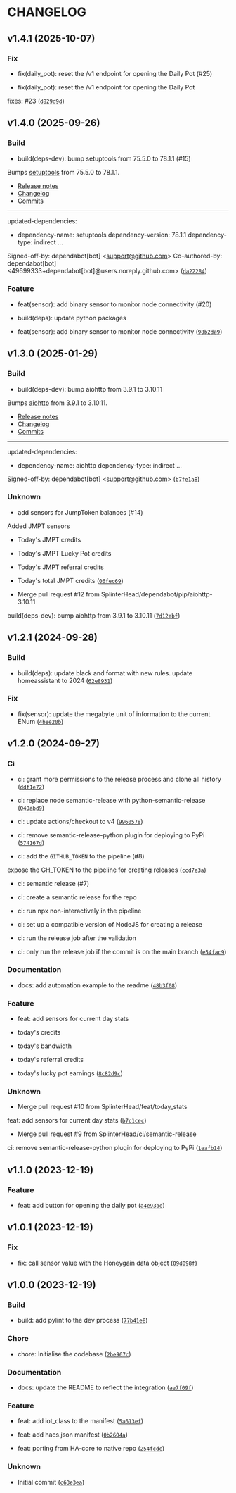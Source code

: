 # CHANGELOG

## v1.4.1 (2025-10-07)

### Fix

* fix(daily_pot): reset the /v1 endpoint for opening the Daily Pot (#25)

* fix(daily_pot): reset the /v1 endpoint for opening the Daily Pot

fixes: #23 ([`d829d9d`](https://github.com/SplinterHead/ha-honeygain/commit/d829d9d52e91b59d8da8ed137c9fe74f534503ec))

## v1.4.0 (2025-09-26)

### Build

* build(deps-dev): bump setuptools from 75.5.0 to 78.1.1 (#15)

Bumps [setuptools](https://github.com/pypa/setuptools) from 75.5.0 to 78.1.1.
- [Release notes](https://github.com/pypa/setuptools/releases)
- [Changelog](https://github.com/pypa/setuptools/blob/main/NEWS.rst)
- [Commits](https://github.com/pypa/setuptools/compare/v75.5.0...v78.1.1)

---
updated-dependencies:
- dependency-name: setuptools
  dependency-version: 78.1.1
  dependency-type: indirect
...

Signed-off-by: dependabot[bot] &lt;support@github.com&gt;
Co-authored-by: dependabot[bot] &lt;49699333+dependabot[bot]@users.noreply.github.com&gt; ([`da22284`](https://github.com/SplinterHead/ha-honeygain/commit/da22284eb84748ec1ba049239d08f4b9e8c74ab5))

### Feature

* feat(sensor): add binary sensor to monitor node connectivity  (#20)

* build(deps): update python packages

* feat(sensor): add binary sensor to monitor node connectivity ([`98b2da9`](https://github.com/SplinterHead/ha-honeygain/commit/98b2da9f9448e46fdbf4b429db0e5c8b6c70a69c))

## v1.3.0 (2025-01-29)

### Build

* build(deps-dev): bump aiohttp from 3.9.1 to 3.10.11

Bumps [aiohttp](https://github.com/aio-libs/aiohttp) from 3.9.1 to 3.10.11.
- [Release notes](https://github.com/aio-libs/aiohttp/releases)
- [Changelog](https://github.com/aio-libs/aiohttp/blob/master/CHANGES.rst)
- [Commits](https://github.com/aio-libs/aiohttp/compare/v3.9.1...v3.10.11)

---
updated-dependencies:
- dependency-name: aiohttp
  dependency-type: indirect
...

Signed-off-by: dependabot[bot] &lt;support@github.com&gt; ([`b7fe1a8`](https://github.com/SplinterHead/ha-honeygain/commit/b7fe1a8f760554a8c55d14ab7f04a8a468da93e9))

### Unknown

* add sensors for JumpToken balances (#14)

Added JMPT sensors

* Today&#39;s JMPT credits
* Today&#39;s JMPT Lucky Pot credits
* Today&#39;s JMPT referral credits
* Today&#39;s total JMPT credits ([`06fec69`](https://github.com/SplinterHead/ha-honeygain/commit/06fec69cb99f3929b59630ea023d64da02912f21))

* Merge pull request #12 from SplinterHead/dependabot/pip/aiohttp-3.10.11

build(deps-dev): bump aiohttp from 3.9.1 to 3.10.11 ([`7d12ebf`](https://github.com/SplinterHead/ha-honeygain/commit/7d12ebf0d2271cadfccf7dbc61d4895a70b96f58))

## v1.2.1 (2024-09-28)

### Build

* build(deps): update black and format with new rules. update homeassistant to 2024 ([`62e8931`](https://github.com/SplinterHead/ha-honeygain/commit/62e893179f28ac0f911cf718df5633822f527e9b))

### Fix

* fix(sensor): update the megabyte unit of information to the current ENum ([`4b8e20b`](https://github.com/SplinterHead/ha-honeygain/commit/4b8e20b8a44086ff4751f5da8f7d937de0b54d52))

## v1.2.0 (2024-09-27)

### Ci

* ci: grant more permissions to the release process and clone all history ([`ddf1e72`](https://github.com/SplinterHead/ha-honeygain/commit/ddf1e723a7ede35c38b78d4611895e0c815efe2e))

* ci: replace node semantic-release with python-semantic-release ([`040abd9`](https://github.com/SplinterHead/ha-honeygain/commit/040abd9bcb9db13f1b6ef7c422b937a4608c7bef))

* ci: update actions/checkout to v4 ([`9960578`](https://github.com/SplinterHead/ha-honeygain/commit/9960578150ec09de5e5d04f6ee8f6aa39e3dfe62))

* ci: remove semantic-release-python plugin for deploying to PyPi ([`574167d`](https://github.com/SplinterHead/ha-honeygain/commit/574167d1b5a7abd30557f65f2e420bdb3447952f))

* ci: add the `GITHUB_TOKEN` to the pipeline (#8)

expose the GH_TOKEN to the pipeline for creating releases ([`ccd7e3a`](https://github.com/SplinterHead/ha-honeygain/commit/ccd7e3aa45c399510692120f58b72f93192642d4))

* ci: semantic release (#7)

* ci: create a semantic release for the repo
* ci: run npx non-interactively in the pipeline
* ci: set up a compatible version of NodeJS for creating a release
* ci: run the release job after the validation
* ci: only run the release job if the commit is on the main branch ([`e54fac9`](https://github.com/SplinterHead/ha-honeygain/commit/e54fac923cbe4e31e180cb341738ee95c8faef75))

### Documentation

* docs: add automation example to the readme ([`48b3f08`](https://github.com/SplinterHead/ha-honeygain/commit/48b3f081481f623a8e24a76461dccd10782bf906))

### Feature

* feat: add sensors for current day stats

* today&#39;s credits
* today&#39;s bandwidth
* today&#39;s referral credits
* today&#39;s lucky pot earnings ([`8c82d9c`](https://github.com/SplinterHead/ha-honeygain/commit/8c82d9cfa083eae61a24c0c8ddf5a9e5f1b9da2c))

### Unknown

* Merge pull request #10 from SplinterHead/feat/today_stats

feat: add sensors for current day stats ([`b7c1cec`](https://github.com/SplinterHead/ha-honeygain/commit/b7c1cec29c8a0debe46d6e3c58f84b94eb812042))

* Merge pull request #9 from SplinterHead/ci/semantic-release

ci: remove semantic-release-python plugin for deploying to PyPi ([`1eafb14`](https://github.com/SplinterHead/ha-honeygain/commit/1eafb14a2589b40cec933bf749625f2f8f4c186a))

## v1.1.0 (2023-12-19)

### Feature

* feat: add button for opening the daily pot ([`a4e93be`](https://github.com/SplinterHead/ha-honeygain/commit/a4e93be06dc77a3dec115eb3bd00717a21d756f7))

## v1.0.1 (2023-12-19)

### Fix

* fix: call sensor value with the Honeygain data object ([`09d098f`](https://github.com/SplinterHead/ha-honeygain/commit/09d098f0a7e080720a6a9e622d1abd790189dfac))

## v1.0.0 (2023-12-19)

### Build

* build: add pylint to the dev process ([`77b41e8`](https://github.com/SplinterHead/ha-honeygain/commit/77b41e8a1d5e57cf723cb7ef13a73840e861cf51))

### Chore

* chore: Initialise the codebase ([`2be967c`](https://github.com/SplinterHead/ha-honeygain/commit/2be967c275193abe75aec823bb3ca727ed3c650f))

### Documentation

* docs: update the README to reflect the integration ([`ae7f09f`](https://github.com/SplinterHead/ha-honeygain/commit/ae7f09ff92c279667195786b4fdda6665061a487))

### Feature

* feat: add iot_class to the manifest ([`5a613ef`](https://github.com/SplinterHead/ha-honeygain/commit/5a613efc30b7c2c932ae673c5504ae9df65824e6))

* feat: add hacs.json manifest ([`0b2604a`](https://github.com/SplinterHead/ha-honeygain/commit/0b2604afcda79d51ae5471444538e955fd719224))

* feat: porting from HA-core to native repo ([`254fcdc`](https://github.com/SplinterHead/ha-honeygain/commit/254fcdcedc007cca48c12afe668d8c76e18eed99))

### Unknown

* Initial commit ([`c63e3ea`](https://github.com/SplinterHead/ha-honeygain/commit/c63e3ea192c3b234fa754985a71645dd522702ed))
